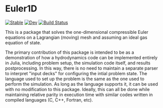 # Euler1D

[![Stable](https://img.shields.io/badge/docs-stable-blue.svg)](https://fergu.github.io/Euler1D.jl/stable/)
[![Dev](https://img.shields.io/badge/docs-dev-blue.svg)](https://fergu.github.io/Euler1D.jl/dev/)
[![Build Status](https://github.com/fergu/Euler1D.jl/actions/workflows/CI.yml/badge.svg?branch=main)](https://github.com/fergu/Euler1D.jl/actions/workflows/CI.yml?query=branch%3Amain)

This is a package that solves the one-dimensional compressible Euler equations on a Lagrangian (moving) mesh and assuming an ideal gas equation of state. 

The primary contribution of this package is intended to be as a demonstration of how a hydrodynamics code can be implemented entirely in Julia, including problem setup, the simulation code itself, and results postprocessing. In this way, there is no need to maintain a separate parser to interpret "input decks" for configuring the intial problem state. The language used to set up the problem is the same as the one used to perform the simulation. As long as the language supports it, it can be used with no modification to this package. Ideally, this can all be done while maintaining relative parity in execution time with similar codes written in compiled languages (C, C++, Fortran, etc).

